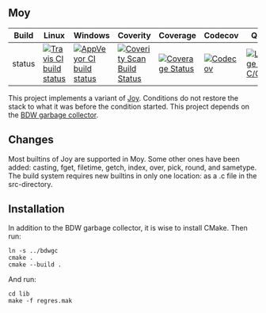 Moy
---

Build|Linux|Windows|Coverity|Coverage|Codecov|Quality|Alerts
---|---|---|---|---|---|---|---
status|[![Travis CI build status](https://travis-ci.org/Wodan58/Moy.svg?branch=master)](https://travis-ci.org/Wodan58/Moy)|[![AppVeyor CI build status](https://ci.appveyor.com/api/projects/status/github/Wodan58/Moy?branch=master&svg=true)](https://ci.appveyor.com/project/Wodan58/Moy)|[![Coverity Scan Build Status](https://img.shields.io/coverity/scan/14635.svg)](https://scan.coverity.com/projects/wodan58-moy)|[![Coverage Status](https://coveralls.io/repos/github/Wodan58/Moy/badge.svg?branch=master)](https://coveralls.io/github/Wodan58/Moy?branch=master)|[![Codecov](https://codecov.io/gh/Wodan58/Moy/branch/master/graph/badge.svg)](https://codecov.io/gh/Wodan58/Moy)|[![Language grade: C/C++](https://img.shields.io/lgtm/grade/cpp/g/Wodan58/Moy.svg?logo=lgtm&logoWidth=18)](https://lgtm.com/projects/g/Wodan58/Moy/context:cpp)|[![Alerts](https://img.shields.io/lgtm/alerts/g/Wodan58/Moy.svg?logo=lgtm&logoWidth=18)](https://lgtm.com/projects/g/Wodan58/Moy/alerts)

This project implements a variant of [Joy](https://github.com/Wodan58/joy1).
Conditions do not restore the stack to what it was before the condition
started. This project depends on the
[BDW garbage collector](https://github.com/ivmai/bdwgc).

Changes
-------

Most builtins of Joy are supported in Moy.
Some other ones have been added: casting, fget, filetime, getch, index, over,
pick, round, and sametype.
The build system requires new builtins in only one location: as a .c file in
the src-directory.

Installation
------------

In addition to the BDW garbage collector, it is wise to install CMake. Then run:

    ln -s ../bdwgc
    cmake .
    cmake --build .

And run:

    cd lib
    make -f regres.mak
